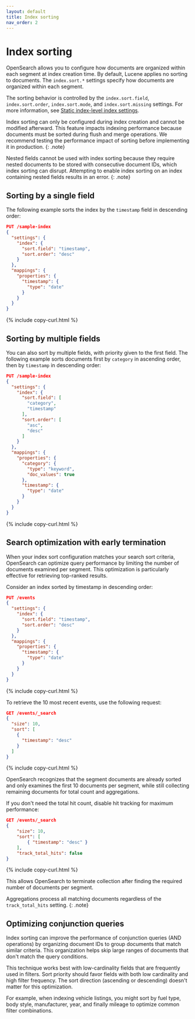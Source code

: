 ```yaml
---
layout: default
title: Index sorting
nav_order: 2
---
```


# Index sorting

OpenSearch allows you to configure how documents are organized within each segment at index creation time. By default, Lucene applies no sorting to documents. The `index.sort.*` settings specify how documents are organized within each segment.

The sorting behavior is controlled by the `index.sort.field`, `index.sort.order`, `index.sort.mode`, and `index.sort.missing` settings. For more information, see [Static index-level index settings]({{site.url}}{{site.baseurl}}/install-and-configure/configuring-opensearch/index-settings#index-sort-settings).

Index sorting can only be configured during index creation and cannot be modified afterward. This feature impacts indexing performance because documents must be sorted during flush and merge operations. We recommend testing the performance impact of sorting before implementing it in production.
{: .note}

Nested fields cannot be used with index sorting because they require nested documents to be stored with consecutive document IDs, which index sorting can disrupt. Attempting to enable index sorting on an index containing nested fields results in an error.
{: .note}

## Sorting by a single field

The following example sorts the index by the `timestamp` field in descending order:

```json
PUT /sample-index
{
  "settings": {
    "index": {
      "sort.field": "timestamp",
      "sort.order": "desc"
    }
  },
  "mappings": {
    "properties": {
      "timestamp": {
        "type": "date"
      }
    }
  }
}
```
{% include copy-curl.html %}

## Sorting by multiple fields

You can also sort by multiple fields, with priority given to the first field. The following example sorts documents first by `category` in ascending order, then by `timestamp` in descending order:

```json
PUT /sample-index
{
  "settings": {
    "index": {
      "sort.field": [
        "category",
        "timestamp"
      ],
      "sort.order": [
        "asc",
        "desc"
      ]
    }
  },
  "mappings": {
    "properties": {
      "category": {
        "type": "keyword",
        "doc_values": true
      },
      "timestamp": {
        "type": "date"
      }
    }
  }
}
```
{% include copy-curl.html %}

## Search optimization with early termination

When your index sort configuration matches your search sort criteria, OpenSearch can optimize query performance by limiting the number of documents examined per segment. This optimization is particularly effective for retrieving top-ranked results.

Consider an index sorted by timestamp in descending order:

```json
PUT /events
{
  "settings": {
    "index": {
      "sort.field": "timestamp",
      "sort.order": "desc"
    }
  },
  "mappings": {
    "properties": {
      "timestamp": {
        "type": "date"
      }
    }
  }
}
```
{% include copy-curl.html %}

To retrieve the 10 most recent events, use the following request:

```json
GET /events/_search
{
  "size": 10,
  "sort": [
    {
      "timestamp": "desc"
    }
  ]
}
```
{% include copy-curl.html %}

OpenSearch recognizes that the segment documents are already sorted and only examines the first 10 documents per segment, while still collecting remaining documents for total count and aggregations.

If you don't need the total hit count, disable hit tracking for maximum performance:

```json
GET /events/_search
{
    "size": 10,
    "sort": [
        { "timestamp": "desc" }
    ],
    "track_total_hits": false
}
```
{% include copy-curl.html %}

This allows OpenSearch to terminate collection after finding the required number of documents per segment.

Aggregations process all matching documents regardless of the `track_total_hits` setting.
{: .note}

## Optimizing conjunction queries

Index sorting can improve the performance of conjunction queries (AND operations) by organizing document IDs to group documents that match similar criteria. This organization helps skip large ranges of documents that don't match the query conditions.

This technique works best with low-cardinality fields that are frequently used in filters. Sort priority should favor fields with both low cardinality and high filter frequency. The sort direction (ascending or descending) doesn't matter for this optimization.

For example, when indexing vehicle listings, you might sort by fuel type, body style, manufacturer, year, and finally mileage to optimize common filter combinations.
